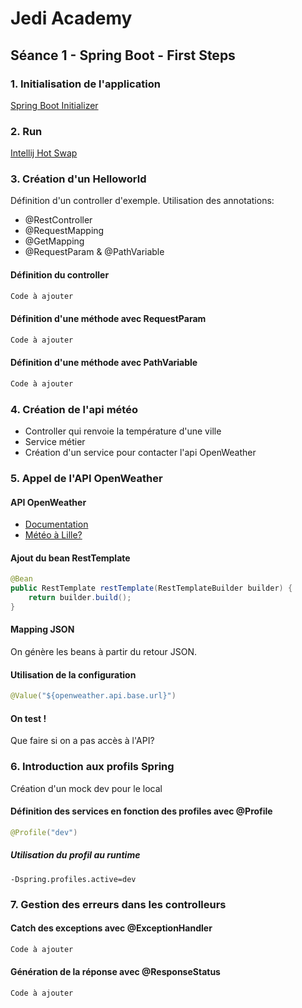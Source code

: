 # Jedi Academy
## Séance 1 - Spring Boot - First Steps

### 1. Initialisation de l'application
[Spring Boot Initializer](https://start.spring.io/)
### 2. Run
[Intellij Hot Swap](https://stackoverflow.com/questions/23155244/spring-boot-hotswap-with-intellij-ide)
### 3. Création d'un Helloworld
Définition d'un controller d'exemple. 
Utilisation des annotations:
- @RestController
- @RequestMapping
- @GetMapping
- @RequestParam & @PathVariable

#### Définition du controller
```java
Code à ajouter
```
#### Définition d'une méthode avec RequestParam
```java
Code à ajouter
```
#### Définition d'une méthode avec PathVariable
```java
Code à ajouter
```
### 4. Création de l'api météo
- Controller qui renvoie la température d'une ville
- Service métier
- Création d'un service pour contacter l'api OpenWeather
### 5. Appel de l'API OpenWeather
#### API OpenWeather
- [Documentation](https://openweathermap.org/current)
- [Météo à Lille?](http://api.openweathermap.org/data/2.5/weather?lang=fr&units=metric&appid=6f31dc7d7b95d52036d29f289ef089b8&q=Lille)
#### Ajout du bean RestTemplate
```java
@Bean
public RestTemplate restTemplate(RestTemplateBuilder builder) {
    return builder.build();
}
```
#### Mapping JSON
On génère les beans à partir du retour JSON.
#### Utilisation de la configuration
```java
@Value("${openweather.api.base.url}")
```
#### On test !
Que faire si on a pas accès à l'API?
### 6. Introduction aux profils Spring
Création d'un mock dev pour le local
#### Définition des services en fonction des profiles avec @Profile
```java
@Profile("dev")
```
##### Utilisation du profil au runtime
```
-Dspring.profiles.active=dev
```

### 7. Gestion des erreurs dans les controlleurs
#### Catch des exceptions avec @ExceptionHandler
```java
Code à ajouter
```
#### Génération de la réponse avec @ResponseStatus
```java
Code à ajouter
```